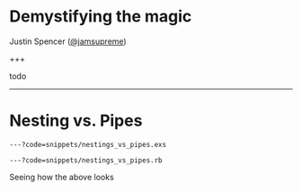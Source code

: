 
# Demystifying the magic

Justin Spencer ([@jamsupreme](https://twitter.com/jamsupreme))

+++

todo

---

# Nesting vs. Pipes

```
---?code=snippets/nestings_vs_pipes.exs
```
```
---?code=snippets/nestings_vs_pipes.rb
```
Seeing how the above looks